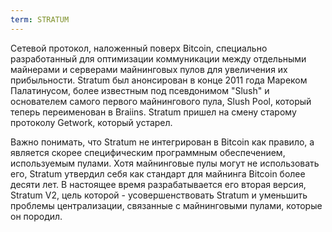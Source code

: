 ```yaml
---
term: STRATUM
---
```


Сетевой протокол, наложенный поверх Bitcoin, специально разработанный для оптимизации коммуникации между отдельными майнерами и серверами майнинговых пулов для увеличения их прибыльности. Stratum был анонсирован в конце 2011 года Мареком Палатинусом, более известным под псевдонимом "Slush" и основателем самого первого майнингового пула, Slush Pool, который теперь переименован в Braiins. Stratum пришел на смену старому протоколу Getwork, который устарел.

Важно понимать, что Stratum не интегрирован в Bitcoin как правило, а является скорее специфическим программным обеспечением, используемым пулами. Хотя майнинговые пулы могут не использовать его, Stratum утвердил себя как стандарт для майнинга Bitcoin более десяти лет. В настоящее время разрабатывается его вторая версия, Stratum V2, цель которой - усовершенствовать Stratum и уменьшить проблемы централизации, связанные с майнинговыми пулами, которые он породил.